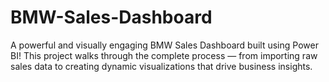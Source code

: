 # BMW-Sales-Dashboard
 A powerful and visually engaging BMW Sales Dashboard built using Power BI! This project walks through the complete process — from importing raw sales data to creating dynamic visualizations that drive business insights.
